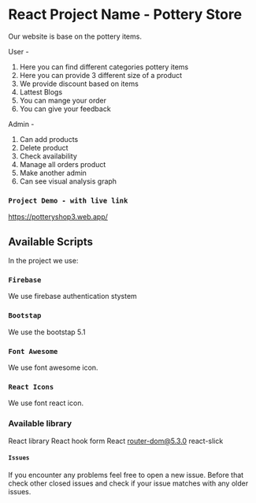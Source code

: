 # React Project Name - Pottery Store

Our website is base on the pottery items. 

User -
1. Here you can find different categories pottery items
2. Here you can provide 3 different size of a product
3. We provide discount based on items
4. Lattest Blogs
5. You can mange your order
6. You can give your feedback

Admin -
1. Can add products
2. Delete product
3. Check availability
4. Manage all orders product
5. Make another admin 
6. Can see visual analysis graph



### `Project Demo - with live link`
https://potteryshop3.web.app/

## Available Scripts

In the project we use:

### `Firebase`
We use firebase authentication stystem

### `Bootstap`
We use the bootstap 5.1

### `Font Awesome`
We use font awesome icon.

### `React Icons`
We use font react icon.


### Available library 
React library
React hook form
React router-dom@5.3.0
react-slick


#### `Issues`
If you encounter any problems feel free to open a new issue. Before that check other closed issues and check if your issue matches with any older issues.

